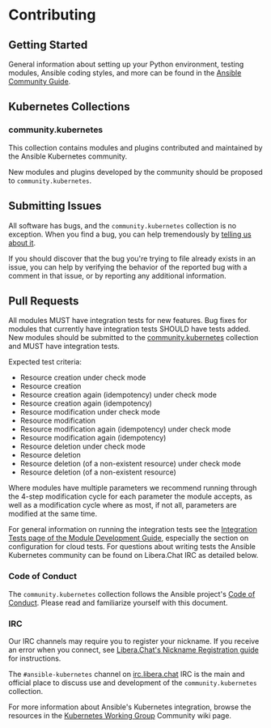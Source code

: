 # Contributing

## Getting Started

General information about setting up your Python environment, testing modules,
Ansible coding styles, and more can be found in the [Ansible Community Guide](
https://docs.ansible.com/ansible/latest/community/index.html).


## Kubernetes Collections

### community.kubernetes

This collection contains modules and plugins contributed and maintained by the Ansible Kubernetes
community.

New modules and plugins developed by the community should be proposed to `community.kubernetes`.

## Submitting Issues
All software has bugs, and the `community.kubernetes` collection is no exception. When you find a bug,
you can help tremendously by [telling us about it](https://github.com/ansible-collections/community.kubernetes/issues/new/choose).

If you should discover that the bug you're trying to file already exists in an issue,
you can help by verifying the behavior of the reported bug with a comment in that
issue, or by reporting any additional information.

## Pull Requests

All modules MUST have integration tests for new features.
Bug fixes for modules that currently have integration tests SHOULD have tests added.
New modules should be submitted to the [community.kubernetes](https://github.com/ansible-collections/community.kubernetes) collection and MUST have integration tests.

Expected test criteria:
* Resource creation under check mode
* Resource creation
* Resource creation again (idempotency) under check mode
* Resource creation again (idempotency)
* Resource modification under check mode
* Resource modification
* Resource modification again (idempotency) under check mode
* Resource modification again (idempotency)
* Resource deletion under check mode
* Resource deletion
* Resource deletion (of a non-existent resource) under check mode
* Resource deletion (of a non-existent resource)

Where modules have multiple parameters we recommend running through the 4-step modification cycle for each parameter the module accepts, as well as a modification cycle where as most, if not all, parameters are modified at the same time.

For general information on running the integration tests see the
[Integration Tests page of the Module Development Guide](https://docs.ansible.com/ansible/devel/dev_guide/testing_integration.html#testing-integration),
especially the section on configuration for cloud tests. For questions about writing tests the Ansible Kubernetes community can be found on Libera.Chat IRC as detailed below.


### Code of Conduct
The `community.kubernetes` collection follows the Ansible project's
[Code of Conduct](https://docs.ansible.com/ansible/devel/community/code_of_conduct.html).
Please read and familiarize yourself with this document.

### IRC
Our IRC channels may require you to register your nickname. If you receive an error when you connect, see [Libera.Chat's Nickname Registration guide](https://libera.chat/guides/registration) for instructions.

The `#ansible-kubernetes` channel on [irc.libera.chat](https://libera.chat/) IRC is the main and official place to discuss use and development of the `community.kubernetes` collection.

For more information about Ansible's Kubernetes integration, browse the resources in the [Kubernetes Working Group](https://github.com/ansible/community/wiki/Kubernetes) Community wiki page.
